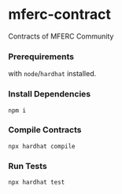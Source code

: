 # mferc-contract
Contracts of MFERC Community

### Prerequirements

with ```node```/```hardhat``` installed.

### Install Dependencies

`npm i`

### Compile Contracts

`npx hardhat compile`

### Run Tests

`npx hardhat test`